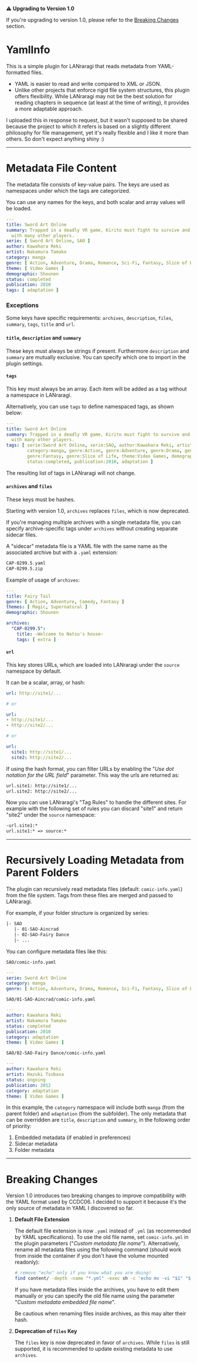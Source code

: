 ⚠️ **Upgrading to Version 1.0**

If you're upgrading to version 1.0, please refer to the [Breaking Changes](#breaking-changes) section.

# YamlInfo

This is a simple plugin for LANraragi that reads metadata from YAML-formatted files.

- YAML is easier to read and write compared to XML or JSON.
- Unlike other projects that enforce rigid file system structures, this plugin offers flexibility. While LANraragi may not be the best solution for reading chapters in sequence (at least at the time of writing), it provides a more adaptable approach.

I uploaded this in response to request, but it wasn't supposed to be shared because the project to which it refers is based on
a slightly different philosophy for file management, yet it's really flexible and I like it more than others.
So don't expect anything shiny :)

---

# Metadata File Content

The metadata file consists of key-value pairs. The keys are used as namespaces under which the tags are categorized.

You can use any names for the keys, and both scalar and array values will be loaded.

```yaml
---
title: Sword Art Online
summary: Trapped in a deadly VR game, Kirito must fight to survive and escape
  with many other players.
serie: [ Sword Art Online, SAO ]
author: Kawahara Reki
artist: Nakamura Tamako
category: manga
genre: [ Action, Adventure, Drama, Romance, Sci-Fi, Fantasy, Slice of Life ]
theme: [ Video Games ]
demographic: Shounen
status: completed
publication: 2010
tags: [ adaptation ]
```

### Exceptions

Some keys have specific requirements: `archives`, `description`, `files`, `summary`, `tags`, `title` and `url`.

#### `title`, `description` and `summary`

These keys must always be strings if present. Furthermore `description` and `summary` are mutually exclusive. You can specify which one to import in the plugin settings.

#### `tags`

This key must always be an array. Each item will be added as a tag without a namespace in LANraragi.

Alternatively, you can use `tags` to define namespaced tags, as shown below:

```yaml
---
title: Sword Art Online
summary: Trapped in a deadly VR game, Kirito must fight to survive and escape
  with many other players.
tags: [ serie:Sword Art Online, serie:SAO, author:Kawahara Reki, artist:Nakamura Tamako,
        category:manga, genre:Action, genre:Adventure, genre:Drama, genre:Romance, genre:Sci-Fi,
        genre:Fantasy, genre:Slice of Life, theme:Video Games, demographic:Shounen,
        status:completed, publication:2010, adaptation ]
```

The resulting list of tags in LANraragi will not change.

#### `archives` and `files`

These keys must be hashes.

Starting with version 1.0, `archives` replaces `files`, which is now deprecated.

If you're managing multiple archives with a single metadata file, you can specify archive-specific tags under `archives` without creating separate sidecar files.

A "sidecar" metadata file is a YAML file with the same name as the associated archive but with a `.yaml` extension:

```txt
CAP-0299.5.yaml
CAP-0299.5.zip
```

Example of usage of `archives`:

```yaml
---
title: Fairy Tail
genre: [ Action, Adventure, Comedy, Fantasy ]
themes: [ Magic, Supernatural ]
demographic: Shounen

archives:
  "CAP-0299.5":
    title: ~Welcome to Natsu's house~
    tags: [ extra ]
```

#### `url`

This key stores URLs, which are loaded into LANraragi under the `source` namespace by default.

It can be a scalar, array, or hash:

```yaml
url: http://site1/...

# or

url:
- http://site1/...
- http://site2/...

# or

url:
  site1: http://site1/...
  site2: http://site2/...
```

If using the hash format, you can filter URLs by enabling the "*Use dot notation for the URL field*" parameter.
This way the urls are returned as:

```txt
url.site1: http://site1/...
url.site2: http://site2/...
```

Now you can use LANraragi's "Tag Rules" to handle the different sites. For example with the following set of rules you can discard "site1" and return "site2" under the `source` namespace:

```txt
-url.site1:*
url.site1:* => source:*
```

---

# Recursively Loading Metadata from Parent Folders

The plugin can recursively read metadata files (default: `comic-info.yaml`) from the file system. Tags from these files are merged and passed to LANraragi.

For example, if your folder structure is organized by series:

```txt
|- SAO
   |- 01-SAO-Aincrad
   |- 02-SAO-Fairy Dance
   |- ...
```

You can configure metadata files like this:

`SAO/comic-info.yaml`

```yaml
---
serie: Sword Art Online
category: manga
genre: [ Action, Adventure, Drama, Romance, Sci-Fi, Fantasy, Slice of Life ]
```

`SAO/01-SAO-Aincrad/comic-info.yaml`

```yaml
---
author: Kawahara Reki
artist: Nakamura Tamako
status: completed
publication: 2010
category: adaptation
theme: [ Video Games ]
```

`SAO/02-SAO-Fairy Dance/comic-info.yaml`

```yaml
---
author: Kawahara Reki
artist: Hazuki Tsubasa
status: ongoing
publication: 2012
category: adaptation
theme: [ Video Games ]
```

In this example, the `category` namespace will include both `manga` (from the parent folder) and `adaptation` (from the subfolder). The only metadata that can be overridden are `title`, `description` and `summary`, in the following order of priority:

1. Embedded metadata (if enabled in preferences)
2. Sidecar metadata
3. Folder metadata

---

# Breaking Changes

Version 1.0 introduces two breaking changes to improve compatibility with the YAML format used by CCDC06. I decided to support it because it's the only source of metadata in YAML I discovered so far.

1. **Default File Extension**

   The default file extension is now `.yaml` instead of `.yml` (as recommended by YAML specifications).
   To use the old file name, set `comic-info.yml` in the plugin parameters ("*Custom metadata file name*").
   Alternatively, rename all metadata files using the following command (should work from inside the container if you don't have the volume mounted readonly):

   ```bash
   # remove "echo" only if you know what you are doing!
   find content/ -depth -name "*.yml" -exec sh -c 'echo mv -vi "$1" "${1%.yml}.yaml"' _ {} \;
   ```

   If you have metadata files inside the archives, you have to edit them manually or you can specify the old file name using the parameter "*Custom metadata embedded file name*".

   Be cautious when renaming files inside archives, as this may alter their hash.

2. **Deprecation of `files` Key**

   The `files` key is now deprecated in favor of `archives`. While `files` is still supported, it is recommended to update existing metadata to use `archives`.
